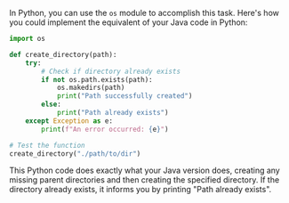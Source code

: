 In Python, you can use the `os` module to accomplish this task. Here's how you could implement the equivalent of your Java code in Python:

```python
import os

def create_directory(path):
    try:
        # Check if directory already exists
        if not os.path.exists(path):
            os.makedirs(path)
            print("Path successfully created")
        else:
            print("Path already exists")
    except Exception as e:
        print(f"An error occurred: {e}")

# Test the function
create_directory("./path/to/dir")
```

This Python code does exactly what your Java version does, creating any missing parent directories and then creating the specified directory. If the directory already exists, it informs you by printing "Path already exists".
